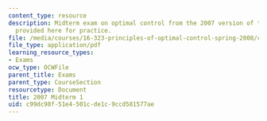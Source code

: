 ```yaml
---
content_type: resource
description: Midterm exam on optimal control from the 2007 version of the course,
  provided here for practice.
file: /media/courses/16-323-principles-of-optimal-control-spring-2008/c99dc98f51e4501cde1c9ccd581577ae_2007midterm1.pdf
file_type: application/pdf
learning_resource_types:
- Exams
ocw_type: OCWFile
parent_title: Exams
parent_type: CourseSection
resourcetype: Document
title: 2007 Midterm 1
uid: c99dc98f-51e4-501c-de1c-9ccd581577ae
---
```

